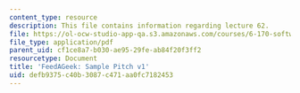 ```yaml
---
content_type: resource
description: This file contains information regarding lecture 62.
file: https://ol-ocw-studio-app-qa.s3.amazonaws.com/courses/6-170-software-studio-spring-2013/defb9375c40b3087c471aa0fc7182453_MIT6_170S13_62-takeout1.pdf
file_type: application/pdf
parent_uid: cf1ce8a7-b030-ae95-29fe-ab84f20f3ff2
resourcetype: Document
title: 'FeedAGeek: Sample Pitch v1'
uid: defb9375-c40b-3087-c471-aa0fc7182453
---
```

